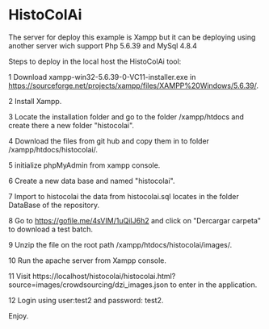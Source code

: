 # HistoColAi

The server for deploy this example is Xampp but it can be deploying using another server wich support Php 5.6.39 and MySql 4.8.4

Steps to deploy in the local host the HistoColAi tool:

1 Download xampp-win32-5.6.39-0-VC11-installer.exe in https://sourceforge.net/projects/xampp/files/XAMPP%20Windows/5.6.39/.

2 Install Xampp.

3 Locate the installation folder and go to the folder /xampp/htdocs and create there a new folder "histocolai".

4 Download the files from git hub and copy them in to folder /xampp/htdocs/histocolai/.

5 initialize phpMyAdmin from xampp console.

6 Create a new data base and named "histocolai".

7 Import to histocolai the data from histocolai.sql locates in the folder DataBase of the repository.

8 Go to https://gofile.me/4sVIM/1uQiIJ6h2 and click on "Dercargar carpeta" to download a test batch.

9 Unzip the file on the root path  /xampp/htdocs/histocolai/images/.

10 Run the apache server from Xampp console.

11 Visit https://localhost/histocolai/histocolai.html?source=images/crowdsourcing/dzi_images.json to enter in the application.

12 Login using user:test2 and password: test2.

Enjoy.

